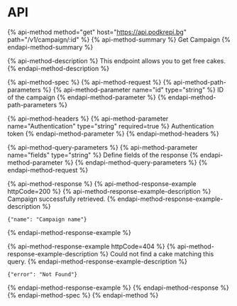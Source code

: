 # API

{% api-method method="get" host="https://api.podkrepi.bg" path="/v1/campaign/:id" %}
{% api-method-summary %}
Get Campaign
{% endapi-method-summary %}

{% api-method-description %}
This endpoint allows you to get free cakes.
{% endapi-method-description %}

{% api-method-spec %}
{% api-method-request %}
{% api-method-path-parameters %}
{% api-method-parameter name="id" type="string" %}
ID of the campaign
{% endapi-method-parameter %}
{% endapi-method-path-parameters %}

{% api-method-headers %}
{% api-method-parameter name="Authentication" type="string" required=true %}
Authentication token
{% endapi-method-parameter %}
{% endapi-method-headers %}

{% api-method-query-parameters %}
{% api-method-parameter name="fields" type="string" %}
Define fields of the response
{% endapi-method-parameter %}
{% endapi-method-query-parameters %}
{% endapi-method-request %}

{% api-method-response %}
{% api-method-response-example httpCode=200 %}
{% api-method-response-example-description %}
Campaign successfully retrieved.
{% endapi-method-response-example-description %}

```
{"name": "Campaign name"}
```
{% endapi-method-response-example %}

{% api-method-response-example httpCode=404 %}
{% api-method-response-example-description %}
Could not find a cake matching this query.
{% endapi-method-response-example-description %}

```
{"error": "Not Found"}
```
{% endapi-method-response-example %}
{% endapi-method-response %}
{% endapi-method-spec %}
{% endapi-method %}



